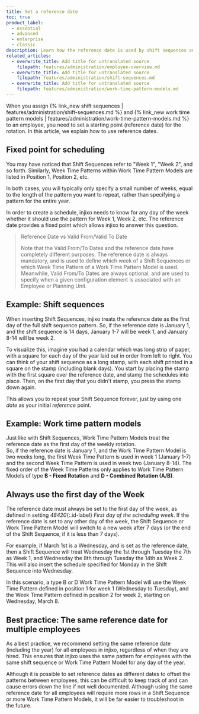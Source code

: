 ```yaml
---
title: Set a reference date
toc: true
product_label:
  - essential
  - advanced
  - enterprise
  - classic
description: Learn how the reference date is used by shift sequences and work time pattern models to represent repeating schedule patterns.
related_articles:
  - overwrite_title: Add title for untranslated source
    filepath: features/administration/employee-overview.md
  - overwrite_title: Add title for untranslated source
    filepath: features/administration/shift-sequences.md
  - overwrite_title: Add title for untranslated source
    filepath: features/administration/work-time-pattern-models.md
---
```


When you assign {% link_new shift sequences | features/administration/shift-sequences.md %} and {% link_new work time pattern models | features/administration/work-time-pattern-models.md %} to an employee, you need to set a starting point (reference date) for the rotation. In this article, we explain how to use reference dates.

## Fixed point for scheduling

You may have noticed that Shift Sequences refer to "Week 1", "Week 2", and so forth. Similarly, Week Time Patterns within Work Time Pattern Models are listed in Position 1, Position 2, etc.

In both cases, you will typically only specify a small number of weeks, equal to the length of the pattern you want to repeat, rather than specifying a pattern for the entire year.

In order to create a schedule, injixo needs to know for any day of the week whether it should use the pattern for Week 1, Week 2, etc. The reference date provides a fixed point which allows injixo to answer this question.

> Reference Date vs Valid From/Valid To Date
>
> Note that the Valid From/To Dates and the reference date have completely different purposes. The reference date is always mandatory, and is used to define which week of a Shift Sequences or which Week Time Pattern of a Work Time Pattern Model is used. Meanwhile, Valid From/To Dates are always optional, and are used to specify when a given configuration element is associated with an Employee or Planning Unit.

## Example: Shift sequences

When inserting Shift Sequences, injixo treats the reference date as the first day of the full shift sequence pattern. So, if the reference date is January 1, and the shift sequence is 14 days, January 1-7 will be week 1, and January 8-14 will be week 2.

To visualize this, imagine you had a calendar which was long strip of paper, with a square for each day of the year laid out in order from left to right. You can think of your shift sequence as a long stamp, with each shift printed in a square on the stamp (including blank days). You start by placing the stamp with the first square over the reference date, and stamp the schedules into place. Then, on the first day that you didn't stamp, you press the stamp down again.

This allows you to repeat your Shift Sequence forever, just by using one _date_ as your initial _reference_ point.

## Example: Work time pattern models

Just like with Shift Sequences, Work Time Pattern Models treat the reference date as the first day of the weekly rotation.  
So, if the reference date is January 1, and the Work Time Pattern Model is two weeks long, the first Week Time Pattern is used in week 1 (January 1-7) and the second Week Time Pattern is used in week two (January 8-14).
The fixed order of the Week Time Patterns only applies to Work Time Pattern Models of type **B - Fixed Rotation** and **D - Combined Rotation (A/B)**.

## Always use the first day of the Week

The reference date must always be set to the first day of the week, as defined in setting _48420_{:.id-label} _First day of the scheduling week_. If the reference date is set to any other day of the week, the Shift Sequence or Work Time Pattern Model will switch to a new week after 7 days (or the end of the Shift Sequence, if it is less than 7 days).

For example, if March 1st is a Wednesday, and is set as the reference date, then a Shift Sequence will treat Wednesday the 1st through Tuesday the 7th as Week 1, and Wednesday the 8th through Tuesday the 14th as Week 2. This will also insert the schedule specified for Monday in the Shift Sequence into Wednesday.

In this scenario, a type B or D Work Time Pattern Model will use the Week Time Pattern defined in position 1 for week 1 (Wednesday to Tuesday), and the Week Time Pattern defined in position 2 for week 2, starting on Wednesday, March 8.

## Best practice: The same reference date for multiple employees

As a best practice, we recommend setting the same reference date (including the year) for all employees in injixo, regardless of when they are hired. This ensures that injixo uses the same pattern for employees with the same shift sequence or Work Time Pattern Model for any day of the year.

Although it is possible to set reference dates as different dates to offset the patterns between employees, this can be difficult to keep track of and can cause errors down the line if not well documented. Although using the same reference date for all employees will require more rows in a Shift Sequence or more Work Time Pattern Models, it will be far easier to troubleshoot in the future.
